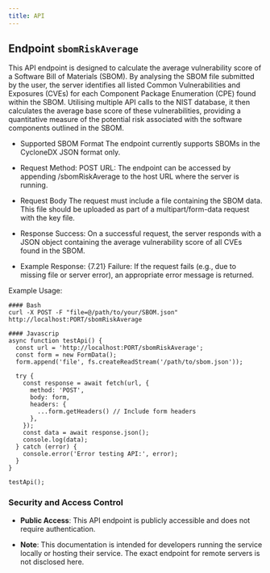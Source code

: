 ```yaml
---
title: API
---
```

## Endpoint `sbomRiskAverage` 

This API endpoint is designed to calculate the average vulnerability score of a Software Bill of Materials (SBOM). By analysing the SBOM file submitted by the user, the server identifies all listed Common Vulnerabilities and Exposures (CVEs) for each Component Package Enumeration (CPE) found within the SBOM. Utilising multiple API calls to the NIST database, it then calculates the average base score of these vulnerabilities, providing a quantitative measure of the potential risk associated with the software components outlined in the SBOM.

* Supported SBOM Format
The endpoint currently supports SBOMs in the CycloneDX JSON format only.

* Request Method: POST
URL: The endpoint can be accessed by appending /sbomRiskAverage to the host URL where the server is running.

* Request Body
The request must include a file containing the SBOM data. This file should be uploaded as part of a multipart/form-data request with the key file.

* Response
Success: On a successful request, the server responds with a JSON object containing the average vulnerability score of all CVEs found in the SBOM.

* Example Response: {7.21}
Failure: If the request fails (e.g., due to missing file or server error), an appropriate error message is returned.


Example Usage:
```bash=
#### Bash
curl -X POST -F "file=@/path/to/your/SBOM.json" http://localhost:PORT/sbomRiskAverage
```


```javascript=
#### Javascrip
async function testApi() {
  const url = 'http://localhost:PORT/sbomRiskAverage';
  const form = new FormData();
  form.append('file', fs.createReadStream('/path/to/sbom.json'));

  try {
    const response = await fetch(url, {
      method: 'POST',
      body: form,
      headers: {
        ...form.getHeaders() // Include form headers
      },
    });
    const data = await response.json();
    console.log(data);
  } catch (error) {
    console.error('Error testing API:', error);
  }
}

testApi();
```


### Security and Access Control
* **Public Access**: This API endpoint is publicly accessible and does not require authentication.

* **Note**: This documentation is intended for developers running the service locally or hosting their service. The exact endpoint for remote servers is not disclosed here.